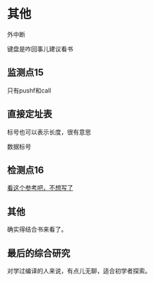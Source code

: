 # 其他
外中断

键盘是咋回事儿建议看书

## 监测点15
只有pushf和call

## 直接定址表
标号也可以表示长度，很有意思

数据标号

## 检测点16
[看这个参考吧，不想写了](https://blog.csdn.net/Skies_/article/details/124583091)

## 其他
确实得结合书来看了。

## 最后的综合研究
对学过编译的人来说，有点儿无聊，适合初学者探索。